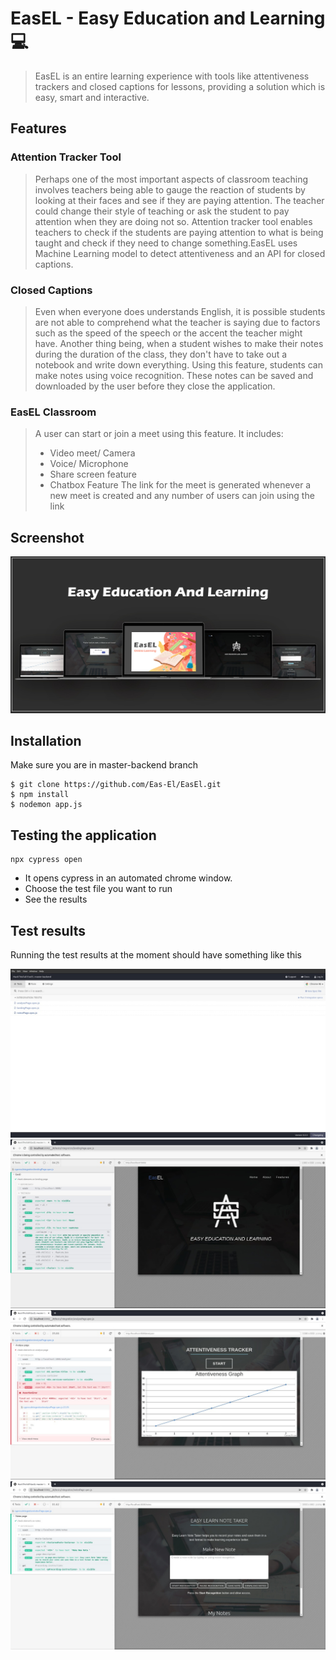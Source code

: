 # EasEL - Easy Education and Learning 💻

> <Subtitle>
> EasEL is an entire learning experience with tools like attentiveness trackers and closed captions for lessons, providing a solution which is easy, smart and interactive.

## Features

### Attention Tracker Tool

> Perhaps one of the most important aspects of classroom teaching involves teachers being able to gauge the reaction of students by looking at their faces and see if they are paying attention. The teacher could change their style of teaching or ask the student to pay attention when they are doing not so. Attention tracker tool enables teachers to check if the students are paying attention to what is being taught and check if they need to change something.EasEL uses Machine Learning model to detect attentiveness and an API for closed captions.

### Closed Captions

> Even when everyone does understands English, it is possible students are not able to comprehend what the teacher is saying due to factors such as the speed of the speech or the accent the teacher might have.
> Another thing being, when a student wishes to make their notes during the duration of the class, they don't have to take out a notebook and write down everything. Using this feature, students can make notes using voice recognition.
> These notes can be saved and downloaded by the user before they close the application.

### EasEL Classroom

> A user can start or join a meet using this feature. It includes:
>
> - Video meet/ Camera
> - Voice/ Microphone
> - Share screen feature
> - Chatbox Feature
>   The link for the meet is generated whenever a new meet is created and any number of users can join using the link

## Screenshot

<img src="./Mockup%20designs/combined%20mockup.jpg" alt="Project Screenshots">

## Installation

Make sure you are in master-backend branch

```sh=
$ git clone https://github.com/Eas-El/EasEl.git
$ npm install
$ nodemon app.js
```

## Testing the application

```sh=
npx cypress open
```

- It opens cypress in an automated chrome window.
- Choose the test file you want to run
- See the results

## Test results

Running the test results at the moment should have something like this

<img src="./assets/img/cypress-ui.jpeg" alt="test">
<img src="./assets/img/landing-test-result.jpeg" alt="test">
<img src="./assets/img/analyse-page-test-result.jpeg" alt="test">
<img src="./assets/img/notes-page-test-result.jpeg" alt="test">
